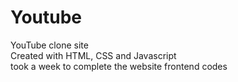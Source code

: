 # Youtube
YouTube clone site<br>
Created with HTML, CSS and Javascript<br>
took a week to complete the website frontend codes
